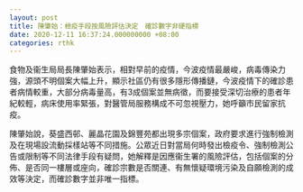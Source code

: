 ```yaml
---
layout: post
title: 陳肇始：檢疫手段按風險評估決定　確診數字非硬指標
date: 2020-12-11 16:37:24.000000000 +08:00
categories: rthk
---
```


食物及衞生局局長陳肇始表示，相對早前的疫情，今波疫情最嚴峻，病毒傳染力強，源頭不明個案大幅上升，顯示社區仍有很多隱形傳播鏈，今波疫情下的確診患者病情較重，大部分病毒量高，有3成個案並無病徵，而要接受深切治療的患者年紀較輕，病床使用率緊張，對醫管局服務構成不可忽視壓力，她呼籲市民留家抗疫。

陳肇始說，葵盛西邨、麗晶花園及錦豐苑都出現多宗個案，政府要求進行強制檢測及在現場設流動採樣站等不同措施。公眾近日對當局何時發出檢疫令、強制檢測公告或限制等不同法律手段有疑問，她解釋是因應衞生署的風險評估，包括個案的分佈、是否同一樓層或座向，確診宗數是否關連、有無懷疑環境污染及自願檢測的成效等決定，而確診數字並非唯一指標。
